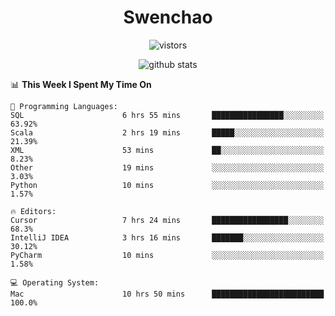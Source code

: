 <h1 align="center">Swenchao</h3>

<p align="center">
  <img src="https://visitor-badge.glitch.me/badge?page_id=Swenchao" alt="vistors" />
</p>

<p align="center">
  <img src="https://github-readme-stats.vercel.app/api?username=Swenchao&count_private=true&show_icons=true&theme=vue-dark&hide_title=true" alt="github stats" />
</p>

<!--START_SECTION:waka-->
📊 **This Week I Spent My Time On** 

```text
💬 Programming Languages: 
SQL                      6 hrs 55 mins       ████████████████░░░░░░░░░   63.92% 
Scala                    2 hrs 19 mins       █████░░░░░░░░░░░░░░░░░░░░   21.39% 
XML                      53 mins             ██░░░░░░░░░░░░░░░░░░░░░░░   8.23% 
Other                    19 mins             ░░░░░░░░░░░░░░░░░░░░░░░░░   3.03% 
Python                   10 mins             ░░░░░░░░░░░░░░░░░░░░░░░░░   1.57%

🔥 Editors: 
Cursor                   7 hrs 24 mins       █████████████████░░░░░░░░   68.3% 
IntelliJ IDEA            3 hrs 16 mins       ███████░░░░░░░░░░░░░░░░░░   30.12% 
PyCharm                  10 mins             ░░░░░░░░░░░░░░░░░░░░░░░░░   1.58%

💻 Operating System: 
Mac                      10 hrs 50 mins      █████████████████████████   100.0%

```


<!--END_SECTION:waka-->
